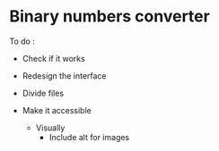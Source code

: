 # Binary numbers converter

To do :

- Check if it works 

- Redesign the interface

- Divide files

- Make it accessible
  - Visually 
    - Include alt for images
    
  
